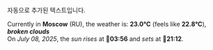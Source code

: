 
자동으로 추가된 텍스트입니다.

<!--START_SECTION:weather:moscow-->
Currently in **Moscow** (RU), the weather is: **23.0°C** (feels like **22.8°C**), ***broken clouds***<br/>
On *July 08, 2025*, the *sun rises* at 🌅**03:56** and *sets* at 🌇**21:12**.
<!--END_SECTION:weather-->
